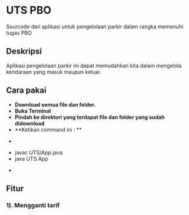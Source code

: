 # UTS PBO
Sourcode dari aplikasi untuk pengelolaan parkir dalam rangka memenuhi tugas PBO

## Deskripsi 
Aplikasi pengelolaan parkir ini dapat memudahkan kita dalam mengelola kendaraan yang masuk maupun keluar.

## Cara pakai
- **Download semua file dan folder.**
- **Buka Terminal**
- **Pindah ke direktori yang terdapat file dan folder yang sudah didownload**
- **Ketikan command ini : **
- ```
- javac UTS/App.java
- java UTS.App
- ```


## Fitur
### 1). Mengganti tarif 
